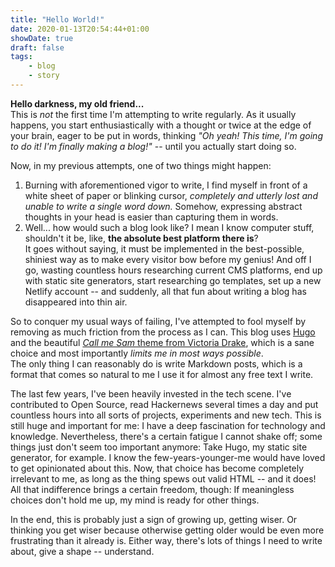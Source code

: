 ```yaml
---
title: "Hello World!"
date: 2020-01-13T20:54:44+01:00
showDate: true
draft: false
tags: 
    - blog
    - story
---
```


**Hello darkness, my old friend...**  
This is _not_ the first time I'm attempting to write regularly. As it usually happens, you start enthusiastically with a thought or twice at 
the edge of your brain, eager to be put in words, thinking _"Oh yeah! This time, I'm going to do it! I'm finally making a blog!"_ -- until 
you actually start doing so.  

Now, in my previous attempts, one of two things might happen:

 1. Burning with aforementioned vigor to write, I find myself in front of a white sheet of paper or blinking cursor, _completely and utterly 
    lost and unable to write a single word down._ Somehow, expressing abstract thoughts in your head is easier than capturing them in words.
 2. Well... how would such a blog look like? I mean I know computer stuff, shouldn't it be, like, **the absolute best platform there is**?  
    It goes without saying, it must be implemented in the best-possible, shiniest way as to make every visitor bow before my genius! And off
    I go, wasting countless hours researching current CMS platforms, end up with static site generators, start researching go templates, set
    up a new Netlify account -- and suddenly, all that fun about writing a blog has disappeared into thin air.

So to conquer my usual ways of failing, I've attempted to fool myself by removing as much friction from the process as I can. This blog uses
[Hugo](https://gohugo.io/) and the beautiful [_Call me Sam_ theme from Victoria Drake](https://github.com/victoriadrake/hugo-theme-sam), 
which is a sane choice and most importantly _limits me in most ways possible_.  
The only thing I can reasonably do is write Markdown posts, which is a format that comes so natural to me I use it for almost any free text
I write.

The last few years, I've been heavily invested in the tech scene. I've contributed to Open Source, read Hackernews several times a day and 
put countless hours into all sorts of projects, experiments and new tech. This is still huge and important for me: I have a deep fascination
for technology and knowledge. Nevertheless, there's a certain fatigue I cannot shake off; some things just don't seem too important anymore:
Take Hugo, my static site generator, for example. I know the few-years-younger-me would have loved to get opinionated about this. Now, that
choice has become completely irrelevant to me, as long as the thing spews out valid HTML -- and it does!  
All that indifference brings a certain freedom, though: If meaningless choices don't hold me up, my mind is ready for other things.

In the end, this is probably just a sign of growing up, getting wiser. Or thinking you get wiser because otherwise getting older would be
even more frustrating than it already is. Either way, there's lots of things I need to write about, give a shape -- understand.  
